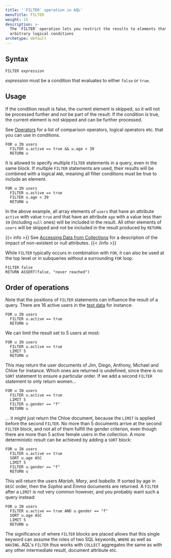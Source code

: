 ```yaml
---
title: '`FILTER` operation in AQL'
menuTitle: FILTER
weight: 15
description: >-
  The `FILTER` operation lets you restrict the results to elements that match
  arbitrary logical conditions
archetype: default
---
```

## Syntax

<pre><code>FILTER <em>expression</em></code></pre>

*expression* must be a condition that evaluates to either `false` or `true`.

## Usage

If the condition result is false, the current element is skipped, so it will
not be processed further and not be part of the result. If the condition is
true, the current element is not skipped and can be further processed.

See [Operators](../operators.md) for a list of comparison operators, logical
operators etc. that you can use in conditions.

```aql
FOR u IN users
  FILTER u.active == true && u.age < 39
  RETURN u
```

It is allowed to specify multiple `FILTER` statements in a query, even in
the same block. If multiple `FILTER` statements are used, their results will be
combined with a logical `AND`, meaning all filter conditions must be true to
include an element.

```aql
FOR u IN users
  FILTER u.active == true
  FILTER u.age < 39
  RETURN u
```

In the above example, all array elements of `users` that have an attribute
`active` with value `true` and that have an attribute `age` with a value less
than `39` (including `null` ones) will be included in the result. All other
elements of `users` will be skipped and not be included in the result produced
by `RETURN`.

{{< info >}}
See [Accessing Data from Collections](../fundamentals/accessing-data-from-collections.md)
for a description of the impact of non-existent or null attributes.
{{< /info >}}

While `FILTER` typically occurs in combination with `FOR`, it can also be used
at the top level or in subqueries without a surrounding `FOR` loop.

```aql
FILTER false
RETURN ASSERT(false, "never reached")
```

## Order of operations

Note that the positions of `FILTER` statements can influence the result of a query.
There are 16 active users in the [test data](../examples-and-query-patterns/_index.md#example-data)
for instance:

```aql
FOR u IN users
  FILTER u.active == true
  RETURN u
```

We can limit the result set to 5 users at most:

```aql
FOR u IN users
  FILTER u.active == true
  LIMIT 5
  RETURN u
```

This may return the user documents of Jim, Diego, Anthony, Michael and Chloe for
instance. Which ones are returned is undefined, since there is no `SORT` statement
to ensure a particular order. If we add a second `FILTER` statement to only return
women...

```aql
FOR u IN users
  FILTER u.active == true
  LIMIT 5
  FILTER u.gender == "f"
  RETURN u
```

... it might just return the Chloe document, because the `LIMIT` is applied before
the second `FILTER`. No more than 5 documents arrive at the second `FILTER` block,
and not all of them fulfill the gender criterion, even though there are more than
5 active female users in the collection. A more deterministic result can be achieved
by adding a `SORT` block:

```aql
FOR u IN users
  FILTER u.active == true
  SORT u.age ASC
  LIMIT 5
  FILTER u.gender == "f"
  RETURN u
```

This will return the users *Mariah*, *Mary*, and *Isabella*. If sorted by age in
`DESC` order, then the *Sophia* and *Emma* documents are returned. A `FILTER` after a
`LIMIT` is not very common however, and you probably want such a query instead:

```aql
FOR u IN users
  FILTER u.active == true AND u.gender == "f"
  SORT u.age ASC
  LIMIT 5
  RETURN u
```

The significance of where `FILTER` blocks are placed allows that this single
keyword can assume the roles of two SQL keywords, `WHERE` as well as `HAVING`.
AQL's `FILTER` thus works with `COLLECT` aggregates the same as with any other
intermediate result, document attribute etc.
